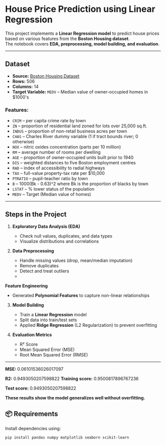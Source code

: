 #  House Price Prediction using Linear Regression

This project implements a **Linear Regression model** to predict house prices based on various features from the **Boston Housing dataset**.  
The notebook covers **EDA, preprocessing, model building, and evaluation**.

---

##  Dataset
- **Source:** [Boston Housing Dataset](https://raw.githubusercontent.com/selva86/datasets/master/BostonHousing.csv)  
- **Rows:** 506  
- **Columns:** 14  
- **Target Variable:** `MEDV` – Median value of owner-occupied homes in $1000's  

### Features:
- `CRIM` – per capita crime rate by town  
- `ZN` – proportion of residential land zoned for lots over 25,000 sq.ft.  
- `INDUS` – proportion of non-retail business acres per town  
- `CHAS` – Charles River dummy variable (1 if tract bounds river; 0 otherwise)  
- `NOX` – nitric oxides concentration (parts per 10 million)  
- `RM` – average number of rooms per dwelling  
- `AGE` – proportion of owner-occupied units built prior to 1940  
- `DIS` – weighted distances to five Boston employment centres  
- `RAD` – index of accessibility to radial highways  
- `TAX` – full-value property-tax rate per $10,000  
- `PTRATIO` – pupil-teacher ratio by town  
- `B` – 1000(Bk - 0.63)^2 where Bk is the proportion of blacks by town  
- `LSTAT` – % lower status of the population  
- `MEDV` – Target (Median value of homes)  

---

##  Steps in the Project
1. **Exploratory Data Analysis (EDA)**  
   - Check null values, duplicates, and data types  
   - Visualize distributions and correlations  

2. **Data Preprocessing**  
   - Handle missing values (drop, mean/median imputation)  
   - Remove duplicates  
   - Detect and treat outliers
   -   
**Feature Engineering**  
   - Generated **Polynomial Features** to capture non-linear relationships
      
3. **Model Building**  
   - Train a **Linear Regression** model  
   - Split data into train/test sets
   - Applied **Ridge Regression** (L2 Regularization) to prevent overfitting  

4. **Evaluation Metrics**  
   - R² Score  
   - Mean Squared Error (MSE)  
   - Root Mean Squared Error (RMSE)   

---
**MSE:** 0.06101536026017097

**R2:** 0.9493050207598822
**Training score:** 0.9500817896767236

**Test score:** 0.9493050207598822

**These results show the model generalizes well without overfitting.**  

## 📦 Requirements
Install dependencies using:
```bash
pip install pandas numpy matplotlib seaborn scikit-learn
